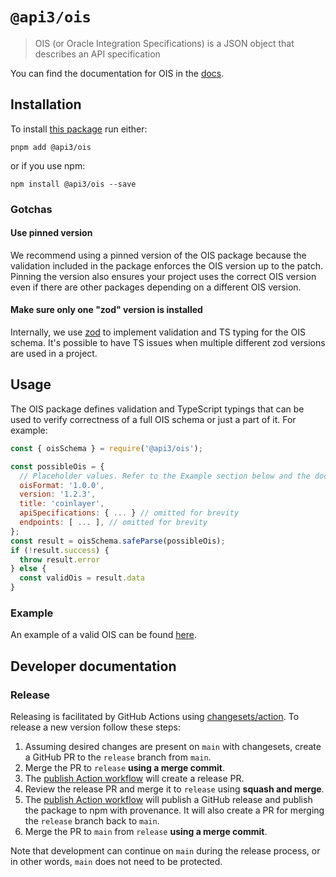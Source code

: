 # `@api3/ois`

> OIS (or Oracle Integration Specifications) is a JSON object that describes an API specification

You can find the documentation for OIS in the [docs](https://docs.api3.org/reference/ois/latest/).

## Installation

To install [this package](https://www.npmjs.com/package/@api3/ois) run either:

`pnpm add @api3/ois`

or if you use npm:

`npm install @api3/ois --save`

### Gotchas

#### Use pinned version

We recommend using a pinned version of the OIS package because the validation included in the package enforces the OIS
version up to the patch. Pinning the version also ensures your project uses the correct OIS version even if there are
other packages depending on a different OIS version.

#### Make sure only one "zod" version is installed

Internally, we use [zod](https://github.com/colinhacks/zod) to implement validation and TS typing for the OIS schema.
It's possible to have TS issues when multiple different zod versions are used in a project.

## Usage

The OIS package defines validation and TypeScript typings that can be used to verify correctness of a full OIS schema or
just a part of it. For example:

```js
const { oisSchema } = require('@api3/ois');

const possibleOis = {
  // Placeholder values. Refer to the Example section below and the documentation.
  oisFormat: '1.0.0',
  version: '1.2.3',
  title: 'coinlayer',
  apiSpecifications: { ... } // omitted for brevity
  endpoints: [ ... ], // omitted for brevity
};
const result = oisSchema.safeParse(possibleOis);
if (!result.success) {
  throw result.error
} else {
  const validOis = result.data
}
```

### Example

An example of a valid OIS can be found [here](https://github.com/api3dao/ois/blob/main/test/fixtures/ois.json).

## Developer documentation

### Release

Releasing is facilitated by GitHub Actions using [changesets/action](https://github.com/changesets/action). To release a
new version follow these steps:

1. Assuming desired changes are present on `main` with changesets, create a GitHub PR to the `release` branch from
   `main`.
2. Merge the PR to `release` **using a merge commit**.
3. The [publish Action workflow](./.github/workflows/publish.yml) will create a release PR.
4. Review the release PR and merge it to `release` using **squash and merge**.
5. The [publish Action workflow](./.github/workflows/publish.yml) will publish a GitHub release and publish the package
   to npm with provenance. It will also create a PR for merging the `release` branch back to `main`.
6. Merge the PR to `main` from `release` **using a merge commit**.

Note that development can continue on `main` during the release process, or in other words, `main` does not need to be
protected.
